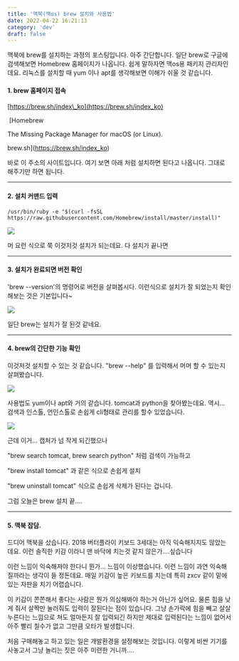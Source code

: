 ```yaml
---
title: '맥북(맥os) brew 설치와 사용법'
date: 2022-04-22 16:21:13
category: 'dev'
draft: false
---
```


맥북에 brew를 설치하는 과정의 포스팅입니다. 아주 간단합니다. 일단 brew로 구글에 검색해보면 Homebrew 홈페이지가 나옵니다. 쉽게 말하자면 맥os용 패키지 관리자인데요. 리눅스를 설치할 때 yum 이나 apt를 생각해보면 이해가 쉬울 것 같습니다.

#### **1\. brew 홈페이지 접속**

[https://brew.sh/index\_ko](https://brew.sh/index_ko)

 [Homebrew

The Missing Package Manager for macOS (or Linux).

brew.sh](https://brew.sh/index_ko)

바로 이 주소의 사이트입니다. 여기 보면 아래 처럼 설치하면 된다고 나옵니다. 그대로 해주기만 하면 됩니다.

* * *

#### **2\. 설치 커맨드 입력**

    /usr/bin/ruby -e "$(curl -fsSL https://raw.githubusercontent.com/Homebrew/install/master/install)"

![](https://t1.daumcdn.net/cfile/tistory/99F66C385B81936F03)

머 요런 식으로 쭉 이것저것 설치가 되는데요. 다 설치가 끝나면

* * *

#### **3\. 설치가 완료되면 버전 확인**

'brew --version'의 명령어로 버전을 살펴봅시다. 이런식으로 설치가 잘 되었는지 확인해보는 것은 기본입니다~

![](https://t1.daumcdn.net/cfile/tistory/99AE9D335B8193C404)

일단 brew는 설치가 잘 된것 같네요.

* * *

#### **4\. brew의 간단한 기능 확인**

이것저것 설치할 수 있는 것 같습니다. "brew --help" 를 입력해서 머머 할 수 있는지 살펴봤습니다.

![](https://t1.daumcdn.net/cfile/tistory/998D46415B8194C706)

사용법도 yum이나 apt와 거의 같습니다. tomcat과 python을 찾아봤는데요. 역시... 검색과 인스톨, 언인스톨로 손쉽게 cli형태로 관리를 할수 있었습니다. 

![](https://t1.daumcdn.net/cfile/tistory/991926355B81953705)

근데 이거... 캡처가 넘 작게 되긴했으나 

"brew search tomcat, brew search python" 처럼 검색이 가능하고 

"brew install tomcat" 과 같은 식으로 손쉽게 설치 

"brew uninstall tomcat" 식으로 손쉽게 삭제가 된다는 겁니다.

그럼 오늘은 brew 설치 끝....

* * *

#### **5\. 맥북 잡담.**

드디어 맥북을 샀습니다. 2018 버터플라이 키보드 3세대는 아직 익숙해지지도 않았는데요. 이런 솔직한 키감 이라니 맨 바닥에 치는것 같지 않은가....싶습니다

이런 느낌이 익숙해져야 한다니 뭔가... 느낌이 이상했습니다. 이런 느낌이 과연 익숙해질까라는 생각이 들 정돈데요. 매일 키감이 높은 키보드를 치는데 특히 zxcv 같이 밑에 있는 자판을 치기 어렵습니다. 

이 키감이 쫀쫀해서 좋다는 사람은 뭔가 의심해봐야 하는거 아닌가 싶어요. 물론 힘을 낮게 줘서 살짝만 눌러줘도 입력이 잘된다는 점이 있습니다. 그냥 손가락에 힘을 빼고 살살 누른다는 느낌으로 쳐도 얼마든지 잘 입력되긴 하지만 제대로 입력된다는 느낌이 없어서 아주 빨리 칠수가 없고 그만큼 오타가 발생합니다. 

처음 구매해놓고 하고 있는 일은 개발환경을 설정해보는 것입니다. 이렇게 비싼 기기를 사놓고서 그냥 놀리는 짓은 아주 미련한 거니까....
